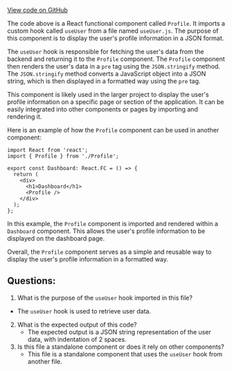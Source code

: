 [View code on GitHub](https://github.com/technologiestiftung/kulturdaten-frontend/blob/master/components/user/Profile.tsx)

The code above is a React functional component called `Profile`. It imports a custom hook called `useUser` from a file named `useUser.js`. The purpose of this component is to display the user's profile information in a JSON format. 

The `useUser` hook is responsible for fetching the user's data from the backend and returning it to the `Profile` component. The `Profile` component then renders the user's data in a `pre` tag using the `JSON.stringify` method. The `JSON.stringify` method converts a JavaScript object into a JSON string, which is then displayed in a formatted way using the `pre` tag. 

This component is likely used in the larger project to display the user's profile information on a specific page or section of the application. It can be easily integrated into other components or pages by importing and rendering it. 

Here is an example of how the `Profile` component can be used in another component:

```
import React from 'react';
import { Profile } from './Profile';

export const Dashboard: React.FC = () => {
  return (
    <div>
      <h1>Dashboard</h1>
      <Profile />
    </div>
  );
};
```

In this example, the `Profile` component is imported and rendered within a `Dashboard` component. This allows the user's profile information to be displayed on the dashboard page. 

Overall, the `Profile` component serves as a simple and reusable way to display the user's profile information in a formatted way.
## Questions: 
 1. What is the purpose of the `useUser` hook imported in this file?
   - The `useUser` hook is used to retrieve user data.
2. What is the expected output of this code?
   - The expected output is a JSON string representation of the user data, with indentation of 2 spaces.
3. Is this file a standalone component or does it rely on other components?
   - This file is a standalone component that uses the `useUser` hook from another file.